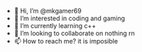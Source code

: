 - 👋 Hi, I’m @mkgamer69
- 👀 I’m interested in coding and gaming
- 🌱 I’m currently learning c++
- 💞️ I’m looking to collaborate on nothing rn
- 📫 How to reach me? it is imposible 

<!---
mkgamer69/mkgamer69 is a ✨ special ✨ repository because its `README.md` (this file) appears on your GitHub profile.
You can click the Preview link to take a look at your changes.
--->

